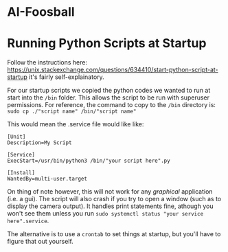 # AI-Foosball

# Running Python Scripts at Startup

Follow the instructions here: <https://unix.stackexchange.com/questions/634410/start-python-script-at-startup> it's fairly self-explainatory.

For our startup scripts we copied the python codes we wanted to run at start into the `/bin` folder. This allows the script to be run with superuser permissions. For reference, the command to copy to the `/bin` directory is:
`sudo cp ./"script name" /bin/"script name"`

This would mean the .service file would like like:

```
[Unit]
Description=My Script

[Service]
ExecStart=/usr/bin/python3 /bin/"your script here".py

[Install]
WantedBy=multi-user.target
```

On thing of note however, this will not work for any _graphical_ application (i.e. a gui). The script will also crash if you try to open a window (such as to display the camera output). It handles print statements fine, athough you won't see them unless you run `sudo systemctl status "your service here".service`.

The alternative is to use a `crontab` to set things at startup, but you'll have to figure that out yourself.
